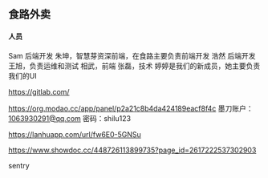 ## 食路外卖
#### 人员
Sam 后端开发
朱坤，智慧芽资深前端，在食路主要负责前端开发
浩然  后端开发
王旭，负责运维和测试
相武，前端
张磊，技术
婷婷是我们的新成员，她主要负责我们的UI

https://gitlab.com/

https://org.modao.cc/app/panel/p2a21c8b4da424189eacf8f4c
墨刀账户：1063930291@qq.com     密码：shilu123

https://lanhuapp.com/url/fw6E0-5GNSu

https://www.showdoc.cc/448726113899735?page_id=2617222537302903

sentry